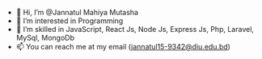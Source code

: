 - 👋 Hi, I’m @Jannatul Mahiya Mutasha
- 👀 I’m interested in Programming
- 🌱 I’m skilled in JavaScript, React Js, Node Js, Express Js, Php, Laravel, MySql, MongoDb
- 📫 You can reach me at my email (jannatul15-9342@diu.edu.bd)

<!---
JannatulMutashaEngineer/JannatulMutashaEngineer is a ✨ special ✨ repository because its `README.md` (this file) appears on your GitHub profile.
You can click the Preview link to take a look at your changes.
--->
